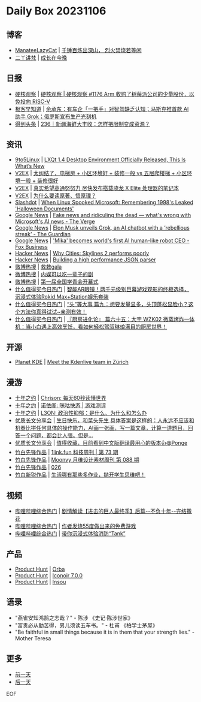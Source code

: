 # Daily Box 20231106

## 博客
- [ManateeLazyCat](https://manateelazycat.github.io/) | [千锤百炼出深山， 烈火焚烧若等闲](https://manateelazycat.github.io/2023/11/05/eaf-qthread-crash/)
- [二丫讲梵](https://wiki.eryajf.net/) | [成长在今晚](https://wiki.eryajf.net/pages/0807f5/)

## 日报
- [硬核观察](https://linux.cn/news/express/) | [硬核观察 | 硬核观察 #1176 Arm 收购了树莓派公司的少量股份，以免投向 RISC-V](https://linux.cn/article-16352-1.html?utm_source=rss&utm_medium=rss)
- [极客早知道](https://www.geekpark.net/column/74) | [余承东：有车企「一把手」对智驾缺乏认知；马斯克推首款 AI 助手 Grok；俄罗斯宣布生产光刻机](https://www.geekpark.net/news/327046)
- [得到头条](https://www.dedao.cn/course/detail?id=nb9L2q1e3OxKBPNsdoJrgN8P0Rwo6B) | [236｜新疆海鲜大丰收：怎样把限制变成资源？](https://m.igetget.com/share/course/article/article_id/106611)

## 资讯
- [9to5Linux](https://9to5linux.com/) | [LXQt 1.4 Desktop Environment Officially Released, This Is What&#8217;s New](https://9to5linux.com/lxqt-1-4-desktop-environment-officially-released-this-is-whats-new)
- [V2EX](https://www.v2ex.com/) | [太纠结了，电梯房 + 小区环境好 + 装修一般 vs 五层爬楼梯 + 小区环境一般 + 装修很好](https://www.v2ex.com/t/988783)
- [V2EX](https://www.v2ex.com/) | [真实希望高通努努力 尽快发布搭载骁龙 X Elite 处理器的笔记本](https://www.v2ex.com/t/988772)
- [V2EX](https://www.v2ex.com/) | [为什么要读原著、悟原理？](https://www.v2ex.com/t/988761)
- [Slashdot](https://linux.slashdot.org/) | [When Linux Spooked Microsoft:  Remembering 1998's Leaked 'Halloween Documents'](https://linux.slashdot.org/story/23/11/05/046247/when-linux-spooked-microsoft-remembering-1998s-leaked-halloween-documents?utm_source=rss1.0mainlinkanon&utm_medium=feed)
- [Google News](https://news.google.com/topics/CAAqJggKIiBDQkFTRWdvSUwyMHZNRGRqTVhZU0FtVnVHZ0pWVXlnQVAB/sections/CAQiQ0NCQVNMQW9JTDIwdk1EZGpNWFlTQW1WdUdnSlZVeUlOQ0FRYUNRb0hMMjB2TUcxcmVpb0pFZ2N2YlM4d2JXdDZLQUEqKggAKiYICiIgQ0JBU0Vnb0lMMjB2TURkak1YWVNBbVZ1R2dKVlV5Z0FQAVAB) | [Fake news and ridiculing the dead — what's wrong with Microsoft's AI news - The Verge](https://news.google.com/rss/articles/CBMiUWh0dHBzOi8vd3d3LnRoZXZlcmdlLmNvbS8yMDIzLzExLzUvMjM5NDcyMjgvbXNuLW1pY3Jvc29mdC1haS1uZXdzLWZhbHNlLWhlYWRsaW5lc9IBAA?oc=5)
- [Google News](https://news.google.com/topics/CAAqJggKIiBDQkFTRWdvSUwyMHZNRGRqTVhZU0FtVnVHZ0pWVXlnQVAB/sections/CAQiQ0NCQVNMQW9JTDIwdk1EZGpNWFlTQW1WdUdnSlZVeUlOQ0FRYUNRb0hMMjB2TUcxcmVpb0pFZ2N2YlM4d2JXdDZLQUEqKggAKiYICiIgQ0JBU0Vnb0lMMjB2TURkak1YWVNBbVZ1R2dKVlV5Z0FQAVAB) | [Elon Musk unveils Grok, an AI chatbot with a ‘rebellious streak’ - The Guardian](https://news.google.com/rss/articles/CBMicGh0dHBzOi8vd3d3LnRoZWd1YXJkaWFuLmNvbS90ZWNobm9sb2d5LzIwMjMvbm92LzA1L2Vsb24tbXVzay11bnZlaWxzLWdyb2stYW4tYWktY2hhdGJvdC13aXRoLWEtcmViZWxsaW91cy1zdHJlYWvSAXBodHRwczovL2FtcC50aGVndWFyZGlhbi5jb20vdGVjaG5vbG9neS8yMDIzL25vdi8wNS9lbG9uLW11c2stdW52ZWlscy1ncm9rLWFuLWFpLWNoYXRib3Qtd2l0aC1hLXJlYmVsbGlvdXMtc3RyZWFr?oc=5)
- [Google News](https://news.google.com/topics/CAAqJggKIiBDQkFTRWdvSUwyMHZNRGRqTVhZU0FtVnVHZ0pWVXlnQVAB/sections/CAQiQ0NCQVNMQW9JTDIwdk1EZGpNWFlTQW1WdUdnSlZVeUlOQ0FRYUNRb0hMMjB2TUcxcmVpb0pFZ2N2YlM4d2JXdDZLQUEqKggAKiYICiIgQ0JBU0Vnb0lMMjB2TURkak1YWVNBbVZ1R2dKVlV5Z0FQAVAB) | ['Mika' becomes world's first AI human-like robot CEO - Fox Business](https://news.google.com/rss/articles/CBMiUGh0dHBzOi8vd3d3LmZveGJ1c2luZXNzLmNvbS90ZWNobm9sb2d5L21pa2Etd29ybGRzLWZpcnN0LWFpLWh1bWFuLWxpa2Utcm9ib3QtY2Vv0gFUaHR0cHM6Ly93d3cuZm94YnVzaW5lc3MuY29tL3RlY2hub2xvZ3kvbWlrYS13b3JsZHMtZmlyc3QtYWktaHVtYW4tbGlrZS1yb2JvdC1jZW8uYW1w?oc=5)
- [Hacker News](https://news.ycombinator.com/front) | [Why Cities: Skylines 2 performs poorly](https://news.ycombinator.com/item?id=38153573)
- [Hacker News](https://news.ycombinator.com/front) | [Building a high performance JSON parser](https://news.ycombinator.com/item?id=38150833)
- [微博热搜](https://weibo.com/newlogin?tabtype=search) | [救救gala](https://s.weibo.com/weibo?q=%23%E6%95%91%E6%95%91gala%23)
- [微博热搜](https://weibo.com/newlogin?tabtype=search) | [内娱可以吃一辈子的剧](https://s.weibo.com/weibo?q=%23%E5%86%85%E5%A8%B1%E5%8F%AF%E4%BB%A5%E5%90%83%E4%B8%80%E8%BE%88%E5%AD%90%E7%9A%84%E5%89%A7%23)
- [微博热搜](https://weibo.com/newlogin?tabtype=search) | [第一届全国学青会开幕式](https://s.weibo.com/weibo?q=%23%E7%AC%AC%E4%B8%80%E5%B1%8A%E5%85%A8%E5%9B%BD%E5%AD%A6%E9%9D%92%E4%BC%9A%E5%BC%80%E5%B9%95%E5%BC%8F%23)
- [什么值得买今日热门](https://post.smzdm.com/hot_1/) | [智能AR眼镜！两千元级别巨幕游戏观影的终极选择， 沉浸式体验Rokid Max+Station娱乐套装](https://post.smzdm.com/p/akk9z9q9/)
- [什么值得买今日热门](https://post.smzdm.com/hot_1/) | [“头”等大事 篇九：想要发量显多，头顶蓬松显脸小？这个方法你真得试试~亲测有效！](https://post.smzdm.com/p/avx3glqn/)
- [什么值得买今日热门](https://post.smzdm.com/hot_1/) | [『厨房进化论』 篇六十五：大宇 WZK02 微蒸烤炸一体机：当小白遇上高效烹饪，看如何轻松驾驭琳琅满目的厨房世界！](https://post.smzdm.com/p/a8x4qep0/)

## 开源
- [Planet KDE](https://planet.kde.org/) | [Meet the Kdenlive team in Zürich](https://kdenlive.org/en/2023/11/meet-the-kdenlive-team-in-zurich/?utm_source=atom_feed)

## 漫游
- [十年之约](https://www.foreverblog.cn/feeds.html) | [Chrison: 每天60秒读懂世界](https://blog.chrison.cn/live/224.html)
- [十年之约](https://www.foreverblog.cn/feeds.html) | [诺依阁: 咪咕快游 | 游戏测评](https://blog.nuoyis.net/1060.html)
- [十年之约](https://www.foreverblog.cn/feeds.html) | [L3ON: 政治性抑郁：是什么、为什么和怎么办](https://www.l3on.site/article/political-depression)
- [优质长文分享会](https://m.okjike.com/topics/56d2fabe7cb3331100467e2b) | [生日快乐，和菜头先生 具体答案是这样的：人永远不应该和机器比拼任何具体的操作能力，AI画一张画，写一篇文章，计算一道题目，回答一个问题，都会比人强。但是...](https://m.okjike.com/originalPosts/65474e526c33ea3ba80c7823)
- [优质长文分享会](https://m.okjike.com/topics/56d2fabe7cb3331100467e2b) | [值得收藏，目前看到中文版翻译最用心的版本👍@Ponge](https://mp.weixin.qq.com/s/hmpF_GvLnPzs29TuJ9AsFg)
- [竹白先锋作品](https://www.zhubai.wiki/) | [1link.fun 科技周刊 | 第 73 期](https://open.zhubai.wiki/a/l/t/z/pl/happyfire/2332971470072262656)
- [竹白先锋作品](https://www.zhubai.wiki/) | [Moonvy 月维设计素材周刊 第 088 期](https://open.zhubai.wiki/a/l/t/z/pl/moonvy/2332967182688436224)
- [竹白先锋作品](https://www.zhubai.wiki/) | [026](https://open.zhubai.wiki/a/l/t/z/pl/alexis/2332885444293083136)
- [竹白新锐作品](https://www.zhubai.wiki/) | [生活哪有那些多作业，抛开学生思维吧！](https://open.zhubai.wiki/a/l/t/z/pl/heyyou/2332877855748571136)

## 视频
- [哔哩哔哩综合热门](https://www.bilibili.com/v/popular/all/) | [剧情解读【进击的巨人最终季】后篇--不负十年--完结撒花](https://b23.tv/BV1bw411s79q)
- [哔哩哔哩综合热门](https://www.bilibili.com/v/popular/all/) | [作者发烧55度做出来的免费游戏](https://b23.tv/BV1jN411G7a5)
- [哔哩哔哩综合热门](https://www.bilibili.com/v/popular/all/) | [带你沉浸式体验消防“Tank”](https://b23.tv/BV1Dw411s7tn)

## 产品
- [Product Hunt](https://www.producthunt.com) | [Orba](https://www.producthunt.com/posts/orba-2)
- [Product Hunt](https://www.producthunt.com) | [Iconoir 7.0.0](https://www.producthunt.com/posts/iconoir-7-0-0)
- [Product Hunt](https://www.producthunt.com) | [Insou](https://www.producthunt.com/posts/insou)

## 语录
- "燕雀安知鸿鹄之志哉？" - 陈涉 《史记·陈涉世家》
- "富贵必从勤苦得，男儿须读五车书。" - 杜甫 《柏学士茅屋》
- "Be faithful in small things because it is in them that your strength lies." - Mother Teresa

## 更多
- [前一天](daily-box-20231105.md)
- [后一天](daily-box-20231107.md)

EOF